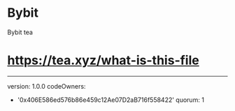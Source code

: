 # Bybit
Bybit tea
# https://tea.xyz/what-is-this-file
---
version: 1.0.0
codeOwners:
  - '0x406E586ed576b86e459c12Ae07D2aB716f558422'
quorum: 1
